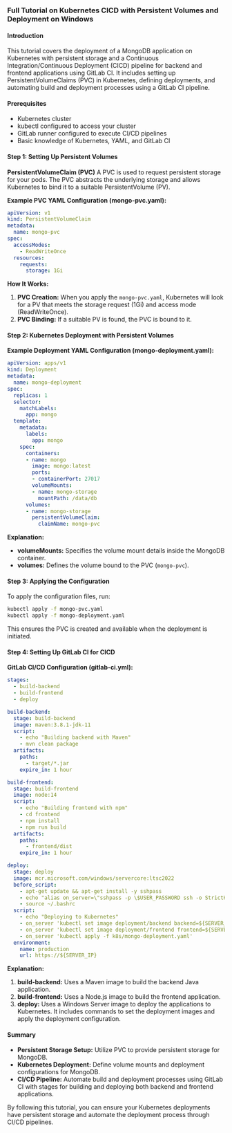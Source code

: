 ### Full Tutorial on Kubernetes CICD with Persistent Volumes and Deployment on Windows

#### Introduction
This tutorial covers the deployment of a MongoDB application on Kubernetes with persistent storage and a Continuous Integration/Continuous Deployment (CICD) pipeline for backend and frontend applications using GitLab CI. It includes setting up PersistentVolumeClaims (PVC) in Kubernetes, defining deployments, and automating build and deployment processes using a GitLab CI pipeline.

#### Prerequisites
- Kubernetes cluster
- kubectl configured to access your cluster
- GitLab runner configured to execute CI/CD pipelines
- Basic knowledge of Kubernetes, YAML, and GitLab CI

#### Step 1: Setting Up Persistent Volumes

**PersistentVolumeClaim (PVC)**
A PVC is used to request persistent storage for your pods. The PVC abstracts the underlying storage and allows Kubernetes to bind it to a suitable PersistentVolume (PV).

**Example PVC YAML Configuration (mongo-pvc.yaml):**
```yaml
apiVersion: v1
kind: PersistentVolumeClaim
metadata:
  name: mongo-pvc
spec:
  accessModes:
    - ReadWriteOnce
  resources:
    requests:
      storage: 1Gi
```

**How It Works:**
1. **PVC Creation:** When you apply the `mongo-pvc.yaml`, Kubernetes will look for a PV that meets the storage request (1Gi) and access mode (ReadWriteOnce).
2. **PVC Binding:** If a suitable PV is found, the PVC is bound to it.

#### Step 2: Kubernetes Deployment with Persistent Volumes

**Example Deployment YAML Configuration (mongo-deployment.yaml):**
```yaml
apiVersion: apps/v1
kind: Deployment
metadata:
  name: mongo-deployment
spec:
  replicas: 1
  selector:
    matchLabels:
      app: mongo
  template:
    metadata:
      labels:
        app: mongo
    spec:
      containers:
      - name: mongo
        image: mongo:latest
        ports:
        - containerPort: 27017
        volumeMounts:
        - name: mongo-storage
          mountPath: /data/db
      volumes:
      - name: mongo-storage
        persistentVolumeClaim:
          claimName: mongo-pvc
```

**Explanation:**
- **volumeMounts:** Specifies the volume mount details inside the MongoDB container.
- **volumes:** Defines the volume bound to the PVC (`mongo-pvc`).

#### Step 3: Applying the Configuration
To apply the configuration files, run:
```sh
kubectl apply -f mongo-pvc.yaml
kubectl apply -f mongo-deployment.yaml
```

This ensures the PVC is created and available when the deployment is initiated.

#### Step 4: Setting Up GitLab CI for CICD

**GitLab CI/CD Configuration (gitlab-ci.yml):**
```yaml
stages:
  - build-backend
  - build-frontend
  - deploy

build-backend:
  stage: build-backend
  image: maven:3.8.1-jdk-11
  script:
    - echo "Building backend with Maven"
    - mvn clean package
  artifacts:
    paths:
      - target/*.jar
    expire_in: 1 hour

build-frontend:
  stage: build-frontend
  image: node:14
  script:
    - echo "Building frontend with npm"
    - cd frontend
    - npm install
    - npm run build
  artifacts:
    paths:
      - frontend/dist
    expire_in: 1 hour

deploy:
  stage: deploy
  image: mcr.microsoft.com/windows/servercore:ltsc2022
  before_script:
    - apt-get update && apt-get install -y sshpass
    - echo "alias on_server=\"sshpass -p \$USER_PASSWORD ssh -o StrictHostKeyChecking=no \$USER_NAME@\$SERVER_IP\"" >> ~/.bashrc
    - source ~/.bashrc
  script:
    - echo "Deploying to Kubernetes"
    - on_server 'kubectl set image deployment/backend backend=${SERVER_IP}/backend:latest'
    - on_server 'kubectl set image deployment/frontend frontend=${SERVER_IP}/frontend:latest'
    - on_server 'kubectl apply -f k8s/mongo-deployment.yaml'
  environment:
    name: production
    url: https://${SERVER_IP}
```

**Explanation:**
1. **build-backend:** Uses a Maven image to build the backend Java application.
2. **build-frontend:** Uses a Node.js image to build the frontend application.
3. **deploy:** Uses a Windows Server image to deploy the applications to Kubernetes. It includes commands to set the deployment images and apply the deployment configuration.

#### Summary
- **Persistent Storage Setup:** Utilize PVC to provide persistent storage for MongoDB.
- **Kubernetes Deployment:** Define volume mounts and deployment configurations for MongoDB.
- **CI/CD Pipeline:** Automate build and deployment processes using GitLab CI with stages for building and deploying both backend and frontend applications.

By following this tutorial, you can ensure your Kubernetes deployments have persistent storage and automate the deployment process through CI/CD pipelines.